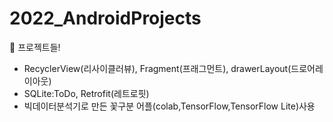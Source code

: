 # 2022_AndroidProjects

🚩 <p2>프로젝트들!</p2>

+  RecyclerView(리사이클러뷰), Fragment(프래그먼트), drawerLayout(드로어레이아웃)
+  SQLite:ToDo, Retrofit(레트로핏)
+  빅데이터분석기로 만든 꽃구분 어플(colab,TensorFlow,TensorFlow Lite)사용
